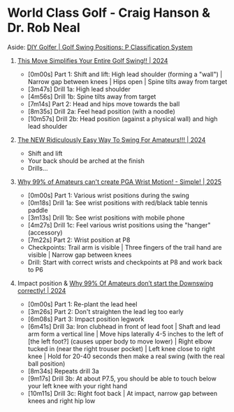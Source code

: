 # World Class Golf - Craig Hanson & Dr. Rob Neal

Aside: [DIY Golfer | Golf Swing Positions: P Classification System](https://www.thediygolfer.com/swing-positions)


1. [This Move Simplifies Your Entire Golf Swing!! | 2024](https://www.youtube.com/watch?v=D5lxLPrpN4k)
   - [0m00s] Part 1: Shift and lift: High lead shoulder (forming a "wall") | Narrow gap between knees |
     Hips open | Spine tilts away from target
   - [3m47s] Drill 1a: High lead shoulder
   - [4m56s] Drill 1b: Spine tilts away from target
   - [7m14s] Part 2: Head and hips move towards the ball
   - [8m35s] Drill 2a: Feel head position (with a noodle)
   - [10m57s] Drill 2b: Head position (against a physical wall) and high lead shoulder

1. [The NEW Ridiculously Easy Way To Swing For Amateurs!!! | 2024](https://www.youtube.com/watch?v=XMIG-3NjHXI)
   - Shift and lift
   - Your back should be arched at the finish
   - Drills...

1. [Why 99% of Amateurs can't create PGA Wrist Motion! - Simple! | 2025](https://www.youtube.com/watch?v=9nEo7DE_TSA)
   - [0m00s] Part 1: Various wrist positions during the swing
   - [0m18s] Drill 1a: See wrist positions with red/black table tennis paddle
   - [3m13s] Drill 1b: See wrist positions with mobile phone
   - [4m27s] Drill 1c: Feel various wrist positions using the "hanger" (accessory)
   - [7m22s] Part 2: Wrist position at P8
   - Checkpoints: Trail arm is visible | Three fingers of the trail hand are visible | Narrow gap between knees
   - Drill: Start with correct wrists and checkpoints at P8 and work back to P6

1. Impact position & [Why 99% Of Amateurs don’t start the Downswing correctly! | 2024](https://www.youtube.com/watch?v=KSEyIaS3GBQ)
   - [0m00s] Part 1: Re-plant the lead heel
   - [3m26s] Part 2: Don't straighten the lead leg too early
   - [6m08s] Part 3: Impact position legwork
   - [6m41s] Drill 3a:
     Iron clubhead in front of lead foot | Shaft and lead arm form a vertical line |
     Move hips laterally 4-5 inches to the left of [the left foot?] (causes upper body to move lower) |
     Right elbow tucked in (near the right trouser pocket) | Left knee close to right knee |
     Hold for 20-40 seconds then make a real swing (with the real ball position)
   - [8m34s] Repeats drill 3a
   - [9m17s] Drill 3b: At about P7.5, you should be able to touch below your left knee with your right hand
   - [10m11s] Drill 3c: Right foot back | At impact, narrow gap between knees and right hip low

